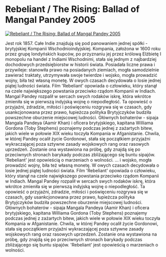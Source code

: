 Rebeliant / The Rising: Ballad of Mangal Pandey 2005 
=============
[![Rebeliant / The Rising: Ballad of Mangal Pandey 2005 ](http://vidos.pl/images/player.gif)](http://vidos.pl/rebeliant-the-rising-ballad-of-mangal-pandey-2005)

 Jest rok 1857. Całe Indie znajdują się pod panowaniem jednej spółki - brytyjskiej Kompanii Wschodnioindyjskiej. Kompania, założona w 1600 roku przez grupę londyńskich kupców, po przyznaniu jej przez królową Elżbietę I monopolu na handel z Indiami Wschodnimi, stała się jednym z najbardziej dochodowych przedsiębiorstw w historii świata. Posiadała liczne prawa i przywileje: stanowiła prawo na posiadanych ziemiach, mogła samodzielnie zawierać traktaty, utrzymywała swoje twierdze i wojsko, mogła prowadzić wojny, biła też własną monetę. W owych czasach decydowała o losie jednej piątej ludności świata. Film 'Rebeliant' opowiada o człowieku, który stanął na czele największego powstania przeciwko rządom Kompanii w Indiach. Mangal Pandey rozpalił w sercach swych rodaków iskrę, która wkrótce zmieniła się w pierwszą indyjską wojnę o niepodległość. Ta opowieść o przyjaźni, zdradzie, miłości i poświęceniu rozgrywa się w czasach, gdy usankcjonowana przez prawo, łupieżcza polityka Brytyjczyków budziła powszechne oburzenie miejscowej ludności. Głównych bohaterów - sipaja Mangala Pandeya (Aamir Khan) i oficera brytyjskiego, kapitana Williama Gordona (Toby Stephens) poznajemy podczas jednej z zażartych bitew, jakich wiele w połowie XIX wieku toczyła Kompania w Afganistanie. Chwila, w której Pandey ocalił życie Gordonowi, stała się początkiem przyjaźni wykraczającej poza sztywne zasady wojskowych rang oraz rasowych uprzedzeń. Zostanie ona wystawiona na próbę, gdy znajdą się po przeciwnych stronach barykady podczas zbliżającego się buntu sipajów. 'Rebeliant' jest opowieścią o marzeniach o wolności.   ... i wojsko, mogła prowadzić wojny, biła też własną monetę. W owych czasach decydowała o losie jednej piątej ludności świata. Film 'Rebeliant' opowiada o człowieku, który stanął na czele największego powstania przeciwko rządom Kompanii w Indiach. Mangal Pandey rozpalił w sercach swych rodaków iskrę, która wkrótce zmieniła się w pierwszą indyjską wojnę o niepodległość. Ta opowieść o przyjaźni, zdradzie, miłości i poświęceniu rozgrywa się w czasach, gdy usankcjonowana przez prawo, łupieżcza polityka Brytyjczyków budziła powszechne oburzenie miejscowej ludności. Głównych bohaterów - sipaja Mangala Pandeya (Aamir Khan) i oficera brytyjskiego, kapitana Williama Gordona (Toby Stephens) poznajemy podczas jednej z zażartych bitew, jakich wiele w połowie XIX wieku toczyła Kompania w Afganistanie. Chwila, w której Pandey ocalił życie Gordonowi, stała się początkiem przyjaźni wykraczającej poza sztywne zasady wojskowych rang oraz rasowych uprzedzeń. Zostanie ona wystawiona na próbę, gdy znajdą się po przeciwnych stronach barykady podczas zbliżającego się buntu sipajów. 'Rebeliant' jest opowieścią o marzeniach o wolności.
